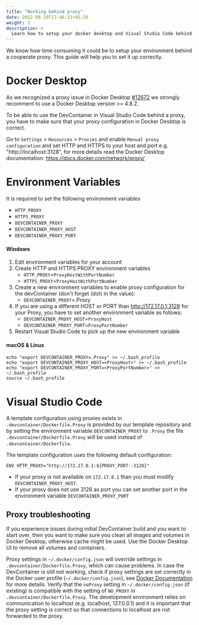 ```yaml
---
title: "Working behind proxy"
date: 2022-08-19T17:46:21+05:30
weight: 2
description: >
  Learn how to setup your docker desktop and Visual Studio Code behind a coorperate proxy.
---
```


We know how time consuming it could be to setup your environment behind a cooperate proxy. This guide will help you to set it up correctly.

# Docker Desktop

As we recognized a proxy issue in Docker Desktop [#12672](https://github.com/docker/for-win/issues/12672) we strongly recomment to use a Docker Desktop version >= 4.8.2.

To be able to use the DevContainer in Visual Studio Code behind a proxy, you have to make sure that your proxy configuration in Docker Desktop is correct. 

Go to `Settings` > `Resources` > `Proxies` and enable `Manual proxy configuration` and set HTTP and HTTPS to your host and port e.g. "http://localhost:3128", for more details read the Docker Desktop documentation: https://docs.docker.com/network/proxy/



# Environment Variables

It is required to set the following environment variables
- `HTTP_PROXY`
- `HTTPS_PROXY`
- `DEVCONTAINER_PROXY`
- `DEVCONTAINER_PROXY_HOST`
- `DEVCONTAINER_PROXY_PORT`

#### Windows

1. Edit environment variables for your account
2. Create HTTP and HTTPS PROXY environment variables 
   - `HTTP_PROXY`=`ProxyHostWithPortNumber`
   - `HTTPS_PROXY`=`ProxyHostWithPortNumber`
2. Create a new environment variables to enable proxy configuration for the devContainer (don't forget (dot) in the value):
   - `DEVCONTAINER_PROXY`=.Proxy
3. If you are using a different HOST or PORT than http://172.17.0.1:3128 for your Proxy, you have to set another environment variable as follows:
   - `DEVCONTAINER_PROXY_HOST`=`ProxyHost`
   - `DEVCONTAINER_PROXY_PORT`=`ProxyPortNumber`
4. Restart Visual Studio Code to pick up the new environment variable

#### macOS & Linux

```
echo "export DEVCONTAINER_PROXY=.Proxy" >> ~/.bash_profile
echo "export DEVCONTAINER_PROXY_HOST=<ProxyHost>" >> ~/.bash_profile
echo "export DEVCONTAINER_PROXY_PORT=<ProxyPortNumber>" >> ~/.bash_profile
source ~/.bash_profile
```


# Visual Studio Code

A template configuration using proxies exists in `.devcontainer/Dockerfile.Proxy` is provided by our template repository and by setting the environment variable `DEVCONTAINER_PROXY` to `.Proxy` the file
`.devcontainer/Dockerfile.Proxy` will be used instead of `.devcontainer/Dockerfile`.

The template configuration uses the following default configuration:

```
ENV HTTP_PROXY="http://172.17.0.1:${PROXY_PORT:-3128}"
```

- If your proxy is not available on `172.17.0.1` than you must modify `DEVCONTAINER_PROXY_HOST`.
- If your proxy does not use 3128 as port you can set another port in the environment variable `DEVCONTAINER_PROXY_PORT`



## Proxy troubleshooting

If you experience issues during initial DevContainer build and you want to start over, then you want to make sure you clean all images and volumes in Docker Desktop, otherwise cache might be used. Use the Docker Desktop UI to remove all volumes and containers.

Proxy settings in `~/.docker/config.json` will override settings in `.devcontainer/Dockerfile.Proxy`, which can cause problems.
In case the DevContainer is still not working, check if proxy settings are set correctly in the Docker user profile (`~/.docker/config.json`), see [Docker Documentation](https://docs.docker.com/network/proxy/) for more details.
Verify that the `noProxy` setting in `~/.docker/config.json` (if existing) is compatible with the setting of `NO_PROXY` in `.devcontainer/Dockerfile.Proxy`.
The development environment relies on communication to localhost (e.g. localhost, 127.0.0.1) and it is important that the proxy setting is correct so that connections to localhost are not forwarded to the proxy.
